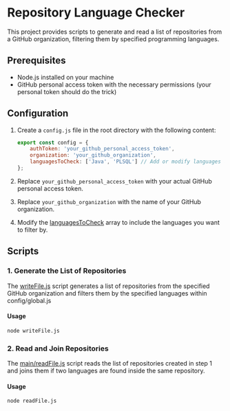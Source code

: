 # Repository Language Checker

This project provides scripts to generate and read a list of repositories from a GitHub organization, filtering them by specified programming languages.

## Prerequisites

- Node.js installed on your machine
- GitHub personal access token with the necessary permissions (your personal token should do the trick)

## Configuration

1. Create a `config.js` file in the root directory with the following content:

    ```javascript
    export const config = {
        authToken: 'your_github_personal_access_token',
        organization: 'your_github_organization',
        languagesToCheck: ['Java', 'PLSQL'] // Add or modify languages as needed
    };
    ```

2. Replace `your_github_personal_access_token` with your actual GitHub personal access token.
3. Replace `your_github_organization` with the name of your GitHub organization.
4. Modify the [languagesToCheck](http://_vscodecontentref_/0) array to include the languages you want to filter by.

## Scripts

### 1. Generate the List of Repositories

The [writeFile.js](http://_vscodecontentref_/1) script generates a list of repositories from the specified GitHub organization and filters them by the specified languages within config/global.js

#### Usage

```bash
node writeFile.js
```


### 2. Read and Join Repositories

The [main/readFile.js](main/readFile.js) script reads the list of repositories created in step 1 and joins them if two languages are found inside the same repository.

#### Usage

```bash
node readFile.js
```